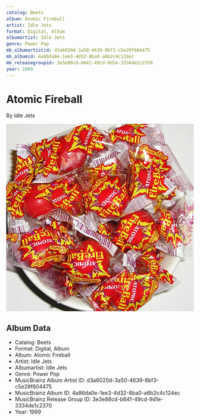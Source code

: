 ```yaml
---
catalog: Beets
album: Atomic Fireball
artist: Idle Jets
format: Digital, Album
albumartist: Idle Jets
genre: Power Pop
mb_albumartistid: d3a6020d-3a50-4639-8bf3-c5e29f604475
mb_albumid: 4a86da0e-1ee3-4d32-8ba0-a6b2c4c124ec
mb_releasegroupid: 3e3e88cd-b641-49cd-9d1e-3334de1c2370
year: 1999
---
```


# Atomic Fireball

By Idle Jets

![](../../assets/beetscovers/Idle_Jets-Atomic_Fireball.jpg)

## Album Data

- Catalog: Beets
- Format: Digital, Album
- Album: Atomic Fireball
- Artist: Idle Jets
- Albumartist: Idle Jets
- Genre: Power Pop
- MusicBrainz Album Artist ID: d3a6020d-3a50-4639-8bf3-c5e29f604475
- MusicBrainz Album ID: 4a86da0e-1ee3-4d32-8ba0-a6b2c4c124ec
- MusicBrainz Release Group ID: 3e3e88cd-b641-49cd-9d1e-3334de1c2370
- Year: 1999

